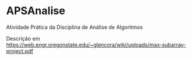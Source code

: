 # APSAnalise

Atividade Prática da Disciplina de Análise de Algoritmos

Descrição em https://web.engr.oregonstate.edu/~glencora/wiki/uploads/max-subarray-project.pdf
